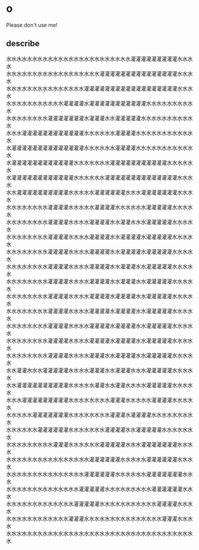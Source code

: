 # o

Please don't use me!

## describe

水水水水水水水水水水水水水水水水水水水水水水水水灌灌灌灌灌灌灌灌灌水水水水  
水水水水水水水水水水水水水水水水水水灌灌灌灌灌灌灌灌灌灌灌灌灌灌灌水水水水  
水水水水水水水水水水水水水水水灌灌灌灌灌灌灌灌灌灌灌灌灌灌灌灌灌灌水水水水  
水水水水水水水水水水水灌灌灌灌水灌灌灌灌灌灌灌灌灌灌灌水水水水水水水水水水  
水水水水水水水水灌灌灌灌灌灌灌水灌灌灌水水灌灌灌灌灌水水水水水水水水水水水  
水水水灌灌灌灌灌灌灌灌灌灌灌灌水水水水水水灌灌灌灌水水水水水水水水水水水水  
水灌灌灌灌灌灌灌灌灌灌灌灌灌灌水水水水水水灌灌灌灌水水水水水水水水水水水水  
水灌灌灌灌灌灌灌灌灌灌灌灌水水水水水水水灌灌灌灌灌灌灌灌灌灌灌水水水水水水  
水灌灌灌灌灌灌灌灌灌灌灌灌水水水水水水灌灌灌灌灌灌灌灌灌灌灌灌灌灌水水水水  
水水灌灌灌灌灌灌灌灌灌灌水水水水水灌灌灌灌灌灌水水水灌灌灌灌灌灌灌水水水水  
水水水水水水水水灌灌灌灌水水水水水灌灌灌灌水水水水水水灌灌灌灌灌水水水水水  
水水水水水水水水灌灌灌灌水水水水灌灌灌灌水水灌灌水水水灌灌灌灌灌水水水水水  
水水水水水水水水灌灌灌灌水水水水灌灌灌灌水水灌灌灌灌水灌灌灌灌灌水水水水水  
水水水水水水水水灌灌灌灌水水水水灌灌灌灌水水灌灌灌灌水灌灌灌灌灌水水水水水  
水水水水水水水水灌灌灌灌水水水水灌灌灌灌水水灌灌灌水水灌灌灌灌灌水水水水水  
水水水水水水水水灌灌灌灌水水水水灌灌灌灌水水灌灌灌水水灌灌灌灌灌水水水水水  
水水水水水水水水灌灌灌灌水水水水灌灌灌灌水灌灌灌灌水水灌灌灌灌灌水水水水水  
水水水水水水水水灌灌灌灌水水水水灌灌灌灌水灌灌灌灌水水灌灌灌灌灌水水水水水  
水水水水水水水水灌灌灌灌水水水水灌灌灌灌水灌灌灌灌水水灌灌灌灌灌水水水水水  
水水水水水水水水灌灌灌灌水水水水灌灌灌灌水灌灌灌灌水水灌灌灌灌灌水水水水水  
水水水水水水水水灌灌灌灌水水水水灌灌灌水水灌灌灌灌水水灌灌灌灌灌水水水水水  
水水灌灌水水水灌灌灌灌灌水水水水灌灌灌水水灌灌灌水水水灌灌灌灌灌水水水水水  
水水灌灌灌灌灌灌灌灌灌灌水水水水水灌灌水水灌灌水水水水灌灌灌灌灌水水水水水  
水水水灌灌灌灌灌灌灌灌灌水水水水水水水水灌灌灌水水水水水灌灌灌灌水水水水水  
水水水水水灌灌灌灌灌灌灌水水水水水水水水灌灌灌水灌灌灌灌水水水水水水水水水  
水水水水水水灌灌灌灌灌灌水水水水水水水灌灌灌灌水水灌灌灌灌灌水水水水水水水  
水水水水水水水水水灌灌灌水水水水水水灌灌灌灌灌水水水灌灌灌灌灌灌灌水水水水  
水水水水水水水水水水水水水水水水灌灌灌灌灌灌水水水水水灌灌灌灌灌灌水水水水  
水水水水水水水水水水水水水水水灌灌灌灌灌灌水水水水水水灌灌灌灌灌灌灌水水水  
水水水水水水水水水水水水水水灌灌灌灌灌水水水水水水水水水灌灌灌灌灌灌水水水  
水水水水水水水水水水水水水灌灌灌灌灌水水水水水水水水水水水灌灌灌灌水水水水  
水水水水水水水水水水水水灌灌灌水水水水水水水水水水水水水水水灌灌灌水水水水  
水水水水水水水水水水水水水水水水水水水水水水水水水水水水水水水水水水水水水  
